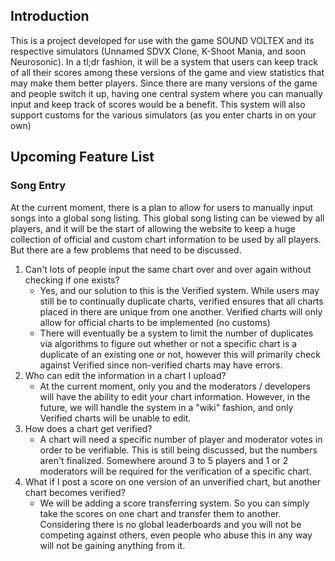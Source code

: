 ## Introduction
This is a project developed for use with the game SOUND VOLTEX and its respective simulators (Unnamed SDVX Clone, K-Shoot Mania, and soon Neurosonic). In a tl;dr fashion, it will be a system that users can keep track of all their scores among these versions of the game and view statistics that may make them better players. Since there are many versions of the game and people switch it up, having one central system where you can manually input and keep track of scores would be a benefit. This system will also support customs for the various simulators (as you enter charts in on your own)

## Upcoming Feature List
### Song Entry
At the current moment, there is a plan to allow for users to manually input songs into a global song listing. This global song listing can be viewed by all players, and it will be the start of allowing the website to keep a huge collection of official and custom chart information to be used by all players. But there are a few problems that need to be discussed.
1. Can't lots of people input the same chart over and over again without checking if one exists?
    * Yes, and our solution to this is the Verified system. While users may still be to continually duplicate charts, verified ensures that all charts placed in there are unique from one another. Verified charts will only allow for official charts to be implemented (no customs)
    * There will eventually be a system to limit the number of duplicates via algorithms to figure out whether or not a specific chart is a duplicate of an existing one or not, however this will primarily check against Verified since non-verified charts may have errors.
2. Who can edit the information in a chart I upload?
    * At the current moment, only you and the moderators / developers will have the ability to edit your chart information. However, in the future, we will handle the system in a "wiki" fashion, and only Verified charts will be unable to edit.
3. How does a chart get verified?
    * A chart will need a specific number of player and moderator votes in order to be verifiable. This is still being discussed, but the numbers aren't finalized. Somewhere around 3 to 5 players and 1 or 2 moderators will be required for the verification of a specific chart.
4. What if I post a score on one version of an unverified chart, but another chart becomes verified?
    * We will be adding a score transferring system. So you can simply take the scores on one chart and transfer them to another. Considering there is no global leaderboards and you will not be competing against others, even people who abuse this in any way will not be gaining anything from it.
